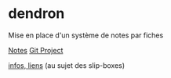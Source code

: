 # dendron
Mise en place d'un système de notes par fiches   

[Notes](https://bonnebulle.github.io/dendron/)
[Git Project](https://github.com/bonnebulle/dendron)

[infos, liens](https://liens.vincent-bonnefille.fr/?AGBhmA) (au sujet des slip-boxes)
